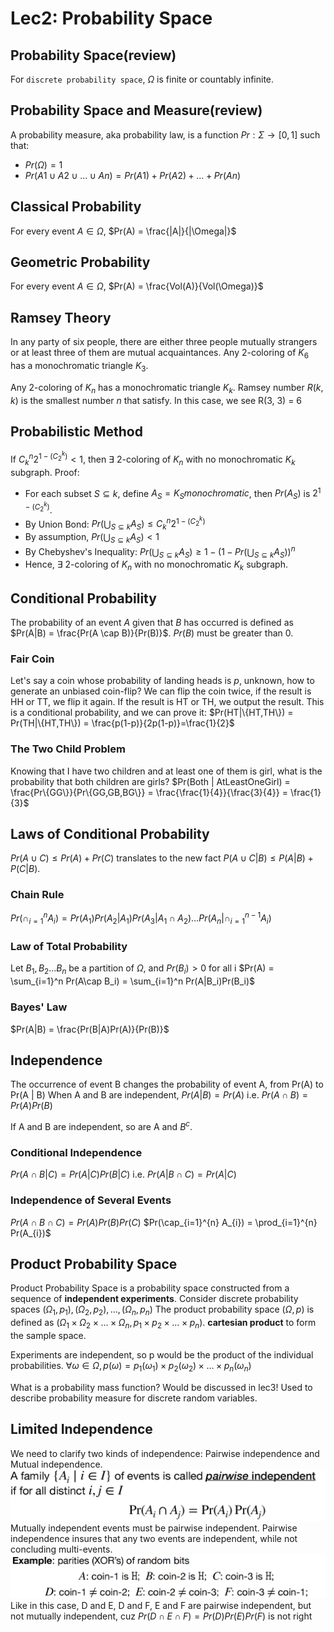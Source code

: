 # Lec2: Probability Space
## Probability Space(review)
For `discrete probability space`, $\Omega$ is finite or countably infinite.

## Probability Space and Measure(review)
A probability measure, aka probability law, is a function $Pr: \Sigma \to [0, 1]$ such that:
- $Pr(\Omega) = 1$
- $Pr(A1 \cup A2 \cup ... \cup An) = Pr(A1) + Pr(A2) + ... + Pr(An)$

## Classical Probability
For every event $A \in \Omega$, $Pr(A) = \frac{|A|}{|\Omega|}$

## Geometric Probability
For every event $A \in \Omega$, $Pr(A) = \frac{Vol(A)}{Vol(\Omega)}$

## Ramsey Theory
In any party of six people, there are either three people mutually strangers or at least three of them are mutual acquaintances.
Any 2-coloring of $K_{6}$ has a monochromatic triangle $K_{3}$.

Any 2-coloring of $K_{n}$ has a monochromatic triangle $K_{k}$.
Ramsey number $R(k, k)$ is the smallest number $n$ that satisfy.
In this case, we see R(3, 3) = 6

## Probabilistic Method
If $C^{n}_{k}2^{1-(C^{k}_{2})} < 1$, then $\exists$ 2-coloring of $K_{n}$ with no monochromatic $K_{k}$ subgraph.
Proof:
- For each subset $S \subseteq k$, define $A_{S} = {K_{S} monochromatic}$, then $Pr(A_S)$ is $2^{1-(C^{k}_{2})}$.
- By Union Bond: $Pr(\bigcup_{S \subseteq k} A_S) \leq C^{n}_{k}2^{1-(C^{k}_{2})}$
- By assumption, $Pr(\bigcup_{S \subseteq k} A_S) < 1$
- By Chebyshev's Inequality: $Pr(\bigcup_{S \subseteq k} A_S) \geq 1 - (1 - Pr(\bigcup_{S \subseteq k} A_S))^{n}$
- Hence, $\exists$ 2-coloring of $K_{n}$ with no monochromatic $K_{k}$ subgraph.

## Conditional Probability
The probability of an event $A$ given that $B$ has occurred is defined as $Pr(A|B) = \frac{Pr(A \cap B)}{Pr(B)}$.
$Pr(B)$ must be greater than 0.

### Fair Coin
Let's say a coin whose probability of landing heads is $p$, unknown, how to generate an unbiased coin-flip?
We can flip the coin twice, if the result is HH or TT, we flip it again.
If the result is HT or TH, we output the result.
This is a conditional probability, and we can prove it:
$Pr(HT|\{HT,TH\}) = Pr(TH|\{HT,TH\}) = \frac{p(1-p)}{2p(1-p)}=\frac{1}{2}$

### The Two Child Problem
Knowing that I have two children and at least one of them is girl, what is the probability that both children are girls?
$Pr(Both | AtLeastOneGirl) = \frac{Pr\{GG\}}{Pr\{GG,GB,BG\}} = \frac{\frac{1}{4}}{\frac{3}{4}} = \frac{1}{3}$

## Laws of Conditional Probability
$Pr(A \cup C) \leq Pr(A) + Pr(C)$ translates to the new fact 
$P(A \cup C | B) \leq P(A | B) + P(C | B)$.

### Chain Rule
$Pr(\cap_{i=1}^{n} A_{i}) = Pr(A_{1})Pr(A_2|A_1)Pr(A_3|A_1\cap A_2)\dots Pr(A_n|\cap_{i=1}^{n-1}A_i)$

### Law of Total Probability
Let $B_1, B_2\dots B_n$ be a partition of $\Omega$, and $Pr(B_i)>0$ for all i
$Pr(A) = \sum_{i=1}^n Pr(A\cap B_i) = \sum_{i=1}^n Pr(A|B_i)Pr(B_i)$

### Bayes' Law
$Pr(A|B) = \frac{Pr(B|A)Pr(A)}{Pr(B)}$

## Independence
The occurrence of event B changes the probability of event A, from Pr(A) to Pr(A | B)
When A and B are independent, $Pr(A|B) = Pr(A)$
i.e. $Pr(A \cap B) = Pr(A)Pr(B)$

If A and B are independent, so are A and $B^c$.

### Conditional Independence
$Pr(A \cap B | C) = Pr(A | C)Pr(B | C)$
i.e. $Pr(A|B\cap C)=Pr(A|C)$

### Independence of Several Events
$Pr(A \cap B \cap C) = Pr(A)Pr(B)Pr(C)$
$Pr(\cap_{i=1}^{n} A_{i}) = \prod_{i=1}^{n} Pr(A_{i})$

## Product Probability Space
Product Probability Space is a probability space constructed from a sequence of **independent experiments**.
Consider discrete probability spaces $(\Omega_1, p_1), (\Omega_2, p_2), \dots, (\Omega_n, p_n)$
The product probability space $(\Omega, p)$ is defined as $( \Omega_1 \times \Omega_2 \times \dots \times \Omega_n, p_1 \times p_2 \times \dots \times p_n )$. **cartesian product** to form the sample space.

Experiments are independent, so p would be the product of the individual probabilities.
$\forall \omega\in\Omega, p(\omega) = p_1(\omega_1) \times p_2(\omega_2) \times \dots \times p_n(\omega_n)$

What is a probability mass function?
Would be discussed in lec3!
Used to describe probability measure for discrete random variables.

## Limited Independence
We need to clarify two kinds of independence: Pairwise independence and Mutual independence.
![1758241124539](image/lec2/1758241124539.png)
Mutually independent events must be pairwise independent.
Pairwise independence insures that any two events are independent, while not concluding multi-events.
![1758241346188](image/lec2/1758241346188.png)
Like in this case, D and E, D and F, E and F are pairwise independent, but not mutually independent, cuz $Pr(D\cap E\cap F)=Pr(D)Pr(E)Pr(F)$ is not right